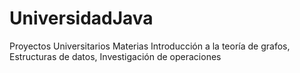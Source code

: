 # UniversidadJava
Proyectos Universitarios 
Materias Introducción a la teoría de grafos, Estructuras de datos, Investigación de operaciones
